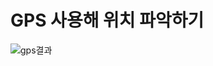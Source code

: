 # GPS 사용해 위치 파악하기
![gps결과](https://user-images.githubusercontent.com/59854960/129432635-6dd35993-04dd-4b00-ae27-18ed658dd9e6.png)

